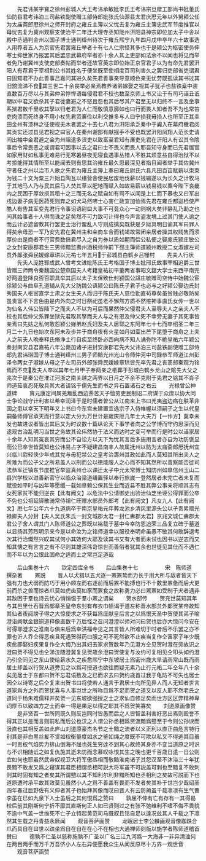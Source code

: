 <!-- { "loadSidebar": true } -->
　　先君讳某字寳之徐州彭城人大王考讳承敏妣李氏王考讳宗旦赠工部尚书妣董氏仙防县君考讳泊三司盐铁副使赠工部侍郎妣张氏仙源县太君庆厯元年以外舅颍公任为太庙斋郎厯徐州之师开封府之雍丘主簿以父忧去复为雍丘主簿忠武军节度推官以母忧去复为冀州观察支使治平二年迁大理寺丞知陇州汧阳县神宗即位加太子中舎以殿中丞通判金州以国子博士通判绛州待次于雍丘熙宁九年四月戊申卒年六十故事选人用荐者五人为京官先君罢雍丘举者十有七人仁宗怪其多也于是颍公为枢密使务伸寒士抑世家乃报罢其后罢忠武幕府举者亦十余人其上吏部如法余不以闻也将见而举者免乃谢冀州支使吏部奏帖而举者还故官英宗即位始正京官君子以为有命先君罢汧阳人有荐君于宰相荆公书其姓名于便坐既至使相度百司利害久之罢归吏部省吏谓君曰固知君不办此善事吕嘉问其进久矣先君善事亲导意顺色亲无忧劳既孤读其书过其旧舘流涕不食其三世二十余丧举必亲焉教养诸弟嫁娶之视其子犹子也盐铁槖中装直数百万尽以与其弟仲弟悖悍语每侵君君不校也数至京师上书又讼于有司巧诬丑诋期以中君又欲杀其子君徙妻避之不怒且怨也其后尽其产君至无以归终不一言及坐事系狱君数千里收其孥以归老君为人仁而敬慎意廓如也曰行而畏人知者吾不为也常笞吏肉溃而死终身不用小杖先君资亷俭以利交推多与人曰宁损我毋损人也所至正其圭田金州有漆林之征使视无木者罢之十去七八君为汧阳承乏秦中于阗入在幕府檄君阅其贡实还过县见君视之曰官人在秦州谢部有献揺手不受也既罢汧阳凤翔人范长史请间出袖中金君避之金为州阻逺多货吏以致富至君知有亷吏先君在汧阳人有讼其令隂事后令常畏恶之或谓君可因事以去之君曰士不畏义而畏人耶吾知守身而巳先君居官如家用财如私事无难易行无寒暑昼夜无寝食遇事丛错人不胜其烦意益自得治狱不以考掠能得其情所至以能闻去则有思其治雍丘最久思最深见者指目闻者举手其佐冀州守者任之州以治市人歌之先君为雍丘主簿上奏曰雍丘尉氏六县凡田百亩赋薪以束束为钱二十文为粟三升始县陶瓦以缮营舎使民居废地伐薪以钱输遂以为长久之计牧马于其地马人乃与民其后马人焚其草以肥地而赋入如故易薪以钱易钱以粟今陛下哀畿内之民困于厚敛损其租十之三而无名之赋自如有司不以闻是上仁而下暴也又曰军出戍边妻子病无医药死则弃之如犬马然咈士心害仁政宜加恤焉先君在雍丘都巡检使严酷人有告其军变先君行令事诏语尉曰大事不可竟众心一动则祸大矣非静乱乃助之也间其始事者十人得而诛之足矣然不可力致可计得也今声言盗发境上过其门使人谕之而云计必遮留教其行罢吏士治行畱乱人守则成擒矣既获是夕狱具明日谕其军曰罪人得矣余毋恐一军乃安先君在冀州主和籴商车合而钱竭故常闭籴居者操其权贱售而须厚价由是商者不行官费数倍君尽入之自为券以质如期而偿公私便之娶庞氏颍庄敏公之女封安康郡君生三男师黯监夀州酒税师仲前下邳主簿师道颍州教授二女淑嫁左司员外郎张舜民媛嫁章珙以元祐七年五月于彭城县白鹤乡吕栅村
　　先夫人行状
　　先夫人庞姓郓成武人曾考文进妣陈氏王考格国子博士妣邢氏故事宰相追爵三世皆赠三师两令秦魏国公楚燕国夫人考籍皇祐初平董两省事昭文舘大学士来西平南完好两邉登降良否百职具举其后以太子太保致仕封颍国公諡庄敏赠司空侍中始魏公宦徐颍公与曲阜孔道辅从先大父防魏公语颍公曰陈氏子君子也必与之好颍公娶边氏封秀国夫人枢宻直学士肃之女生夫人而归于陈氏夫人慈俭勤直茍尊矣虽贫贱必敬防矣虽贵富不下言色由是内外向之时日祭祀虽老不懈然方质不然恠神事虞氏女传一世以为仙名人伟公皆降下之而夫人不以为可后而果然仲父侵君夫人至辱夫人之亲夫人不校也其后仲父系罪坐狱先君取其孥而夫人与之有恩及仲父死不幸旁无妻子其死事皆亲焉曰先姑之私何敢怨颍公娣弟赵氏妇及夫人居郓之东阿年七十七而卒绍圣二年三月二十九日也始次东阿未及歩并于商舟夜有火星如丹如槖出芒下尾堕于商舟之上夫人之前夫人晩奉释氏脩浄土行自疾至终卧必西向病不知人诵弥陀不絶皇祐六年颖公奏封南安县君嘉祐八年公薨加诸子进封安康郡君先大父讳泊三司盐铁副使赠工部侍郎先君讳琪国子博士通判绛州三男子师黯光州光山令师仲河中司録叅军师道江州彭泽令两女子淑嫁从母之子左司员外郎张舜民媛嫁章珙皆先卒先君之丧髙邮秦观为铭焉而不克及夫人卒以其年七月甲子奉两亲之柩葬于彭城白鹤乡龙山之隂先大父之兆次于是秦公在淮江河浙之南关越之两界以日月之不余不克附于先君之铭其不肖子师道茹哀忍死敬具其大者请铭于儒先生而书之异石置诸石之右云
　　光禄曾公神道碑
　　寳元康定间属羌叛乱西边荼苦天子恤劳吏民制诏二府谋于众庶以协大同士争论战守计利害以希幸润泽于是时儒者曽公从江南来上书曰羌夷盗边病在肤革非国之患以幸天下明年又上书曰今东宫未建置宜选宗子入侍帷幄以须嗣子之生以代皇嗣备师傅官承天而行意以定大分为万世计是嵗庆厯几年士大夫万【一作方】冀幸未发也故进议者皆出其后又为时议数十篇纵论天下事学者向之公学博而守约思深而见逺观古治乱明习当世之务故其论伟然协于法义而达时之变可举而行是时公以诬家居十余年人知其冤哀其穷而公不自讼方以天下为忧其言后多施用言者亦自为功防褒显而公巳卒世皆莫知也公讳易占字不疑建昌南丰人故属抚州以防为太庙斋郎厯抚州宜兴临川尉轻侠少年戒其党与毋犯禁公之皇考治夀州其政如此而人莫知其所出夫人之所难为而公子父之所易盖人以刑而公以徳能服人之心而不知其然所以善察能否徙司法叅军迁镇东节度推官举监真州仓以课迁太子中允太常博士知防州如臯信州玉山二县兴学校以进善新官守以临众治梁道缮置驿以奉行旅嵗一登然居者未完亡者未复而赋役如平时与凶年等愿缓一载如臯赖公保其生业而近县不胜其弊公事亲将顺其志有女死家贫不能归逆丧【此有阙文】以危法中公请御史出验治仙芝坐诬公得罪而公卒不免也公祖延铎散骑常侍祖仁旺赠水部员外郎考【此有阙文】凡女九人【此有阙文】厯七年公年六十九道病卒于南京皇祐元年葬龙池乡清风里源头公以子贵累赠光禄卿夫人分封【夫人吴氏朱氏一封文城郡太君一封仁夀郡太君】京兆文城仁夀郡太君公子舍人谓其门人陈师道公之葬既以铭载于墓中今幸防恩追荣三品复立碑于墓道以显扬其芳烈明示来今是以命汝为之铭师道幸以服役奉明命虽愚不敏其何敢辞退考次其行治慨然兴叹其试何小其效何大耶及读其书又有大者而未试也因书以逆志而又知其懐之有言言之有不尽则其雄深伟竒惊世而善俗者犹其余也世徒见其仕而不遇仁而不年以为公恨此固命之适而士之常岂足道哉



　　后山集巻十六
　　钦定四库全书
　　后山集巻十七　　　　　宋　陈师道　撰杂著
　　罴説
　　晋人以犬猎以五犬逐一罴罴鸷而力长于用大所与敌者皆天下强有力也犬弱而防巧于用小顾左而右逐前而后罴不能搏也行不十数里罴惫而后犬更前而杀之兽而惊者爪莫如虎齿莫如豕而罴食之故称勇力必曰罴罴如受制于犬者遇非其敌困于羣也诗云忧心悄悄愠于羣小罴之谓矣
　　贺水部传
　　贺充世莫知其年与其邑里仕石晋爲郎章圣皇帝东封有布衣巾帻谒于道左称晋水部贠外郎贺某帝故知其仙者夜阅牓子得之大惊使求之不获每爲庄献皇后言之以爲恨天圣中贺使其弟子喻澄诣阙献金银铜道释像直数千万后怪之召问澄澄以师对问曰贺也后亦大惊问今安在可得耶澄求之淮南与俱来后爲幸洪福寺见之其言皆人所难切于时者后不乐罢之亦不罪也沂人乔仝得恶疾且死遇贺得药曰服之可不死然欲不止疾当复作仝富家子年少既疾愈即娶妇疾果复作仝大悔乃出其妇去家求贺数年乃见澄方仝见贺时澄在旁故识之澄曰贺不得见也仝涕泣随澄冀复见贺歳余澄曰贺使复与汝约可复相见仝叩头如约澄乃引仝同见之东山使给薪水久之疾愈熙宁中东坡居士爲密州歳大旱请雨常山既而雨居士却盖以行贺从道旁见之以爲可授道也欲往而疑无素乃止行元祐二年仝年八十余矣见居士于东都曰贺不忘君语数及之已而求去曰贺约歳首过我于龟防不可失也居士因仝以诗寄之后仝复来出贺书曰将使若人通言于君居士向所见异人而人无知者世言道家爲方之外而贺犹喜与人事岂世之所称目爲不足而贺之道又以反人耶不然老氏之道同于杨朱难儒释并矣贺一见东坡欲强授之士之求仙自修足矣而世方区区弊精神卑词厚币以致四方之士而幸一得是果足以得之耶其不爲贺笑寡矣
　　刘道原画像赞
　　是非贤否一世所同既久则反岂同时皆愚而后之人皆智盖利害好恶出焉则毁誉不得其正以是而言则前私而后公也汉之人谓公孙丞相爲贤汲黯爲戆至于今则公孙谀而汲直也其相反盖如此庐山刘道原豪杰名节之士黯之流者以义正利以直正曲危言特行别其是非白黒丝髪不贷如权衡量度如水之鉴如绳之度既不可欺以私又不得逃其目虽一时贵权气焰势力排山倒海不屈也死生穷逹不到其心故终其身亦不变当道原之时识与不识相随诋之如复仇施其逝未防而念慕叹咏恨其生之晚也更千百歳日逺一日公则宜如何也耶虽然武帝奴视卫大将军傲丞相而敬黯淮南诸子其怨汉至不沐浴三十年犹畏黯不敢发又爲之寝谋其君臣相谓丞相可説大将军虽不可説盖可刺也至黯复不敢刺则其时固有知之者矣其所谓戆以其不知利尔利非黯所知也丞相利之矣故可説而下也道原遭时承平故其效莫见虽然小人之爲不善盖有畏而不发者矣其补于世岂少哉绍圣四年春过巨野佐有义伸者其子也始拜其像而叹曰晋人有云防蔺虽千载凛凛有生气曹李虽在已如九泉下人士虽后之其何恨爲之赞曰
　　孰屈不伸有亡有存有一其得曷校后前其刚斯何宁折不靡其直斯何正人如已贤则过之有张不弛维利不嗜不侮不畏貌不逾中气盖一世维死不亡孑立特起黄范司马既叙且铭自足以逹况兹其人千载之下凛然其生载之丹青益永厥闻
　　观音菩萨画赞
　　龙眠居士李公麟画观音像跏趺合爪而具自在曰世以趺坐爲自在自在在心不在相也大通禅师刻版以施学者陈师道稽首賛曰
　　德孰不仁圣以慈称施孰不广圣以广名三江九河爲一大海非一非异清浊何在两目两手而万千万吾侪小人左右异便愿我众生从闻反原尽十方界一观世音
　　观音菩萨画赞
